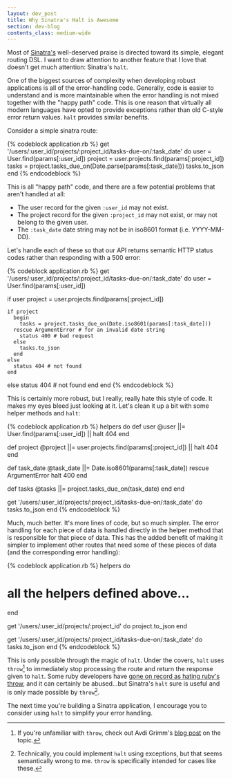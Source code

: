 ```yaml
---
layout: dev_post
title: Why Sinatra's Halt is Awesome
section: dev-blog
contents_class: medium-wide
---
```


Most of [Sinatra's](http://sinatrarb.com/) well-deserved praise is directed toward its
simple, elegant routing DSL. I want to draw attention to another
feature that I love that doesn't get much attention: Sinatra's `halt`.

One of the biggest sources of complexity when developing robust
applications is all of the error-handling code. Generally, code
is easier to understand and is more maintainable when the error handling
is not mixed together with the "happy path" code. This is one reason
that virtually all modern languages have opted to provide exceptions
rather than old C-style error return values. `halt` provides similar
benefits.

Consider a simple sinatra route:

{% codeblock application.rb %}
get '/users/:user_id/projects/:project_id/tasks-due-on/:task_date' do
  user = User.find(params[:user_id])
  project = user.projects.find(params[:project_id])
  tasks = project.tasks_due_on(Date.parse(params[:task_date]))
  tasks.to_json
end
{% endcodeblock %}

This is all "happy path" code, and there are a few potential problems
that aren't handled at all:

* The user record for the given `:user_id` may not exist.
* The project record for the given `:project_id` may not exist,
   or may not belong to the given user.
* The `:task_date` date string may not be in iso8601 format
  (i.e. YYYY-MM-DD).

Let's handle each of these so that our API returns
semantic HTTP status codes rather than responding with a 500 error:

{% codeblock application.rb %}
get '/users/:user_id/projects/:project_id/tasks-due-on/:task_date' do
  user = User.find(params[:user_id])

  if user
    project = user.projects.find(params[:project_id])

    if project 
      begin
        tasks = project.tasks_due_on(Date.iso8601(params[:task_date]))
      rescue ArgumentError # for an invalid date string
        status 400 # bad request
      else
        tasks.to_json
      end
    else
      status 404 # not found
    end
  else
    status 404 # not found
  end
end
{% endcodeblock %}

This is certainly more robust, but I really, really hate this style of code.
It makes my eyes bleed just looking at it. Let's clean it up a bit with
some helper methods and `halt`:

{% codeblock application.rb %}
helpers do
  def user
    @user ||= User.find(params[:user_id]) || halt 404
  end

  def project
    @project ||= user.projects.find(params[:project_id]) || halt 404
  end

  def task_date
    @task_date ||= Date.iso8601(params[:task_date])
  rescue ArgumentError
    halt 400
  end

  def tasks
    @tasks ||= project.tasks_due_on(task_date)
  end
end

get '/users/:user_id/projects/:project_id/tasks-due-on/:task_date' do
  tasks.to_json
end
{% endcodeblock %}

Much, much better. It's more lines of code, but so much simpler.
The error handling for each piece of data is handled
directly in the helper method that is responsible for that piece of
data. This has the added benefit of making it simpler to implement
other routes that need some of these pieces of data (and the
corresponding error handling):

{% codeblock application.rb %}
helpers do
  # all the helpers defined above...
end

get '/users/:user_id/projects/:project_id' do
  project.to_json
end

get '/users/:user_id/projects/:project_id/tasks-due-on/:task_date' do
  tasks.to_json
end
{% endcodeblock %}

This is only possible through the magic of `halt`. Under the covers,
`halt` uses `throw`[^foot_1] to immediately stop processing the route
and return the response given to `halt`. Some ruby developers have
[gone on record as hating ruby's
throw](http://m.onkey.org/ruby-i-don-t-like-2-catch-wtf-throw-wtf), and
it can certainly be abused...but Sinatra's `halt` sure is useful and
is only made possible by `throw`[^foot_2].

The next time you're building a Sinatra application, I encourage you
to consider using `halt` to simplify your error handling.

[^foot_1]: If you're unfamiliar with `throw`, check out Avdi Grimm's [blog
  post](http://rubylearning.com/blog/2011/07/12/throw-catch-raise-rescue-im-so-confused/)
  on the topic.
[^foot_2]: Technically, you could implement `halt` using exceptions, but
  that seems semantically wrong to me. `throw` is specifically intended
  for cases like these.

